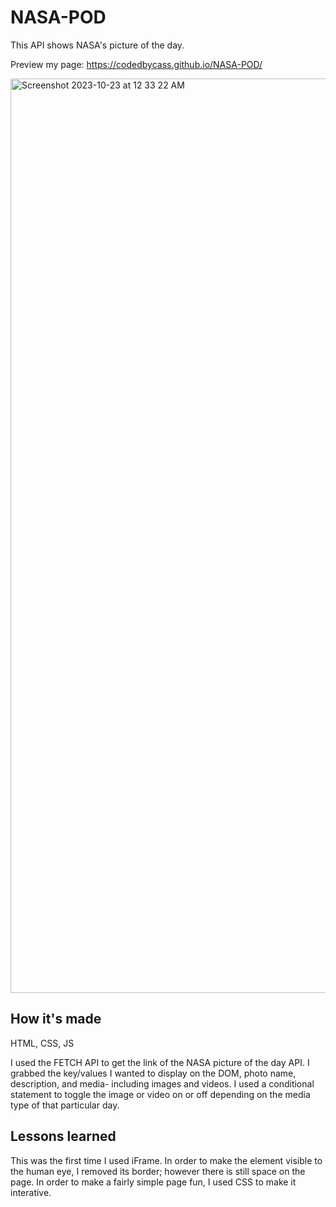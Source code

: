 # NASA-POD
This API shows NASA's picture of the day.

Preview my page: https://codedbycass.github.io/NASA-POD/

<img width="1463" alt="Screenshot 2023-10-23 at 12 33 22 AM" src="https://github.com/codedbycass/NASA-POD/assets/122684139/a6313a24-ac04-4fd0-9189-4c39182e866b">

## How it's made
HTML, CSS, JS

I used the FETCH API to get the link of the NASA picture of the day API. I grabbed the key/values I wanted to display on the DOM, photo name, description, and media- including images and videos. I used a conditional statement to toggle the image or video on or off depending on the media type of that particular day.

## Lessons learned
This was the first time I used iFrame. In order to make the element visible to the human eye, I removed its border; however there is still space on the page. In order to make a fairly simple page fun, I used CSS to make it interative.
